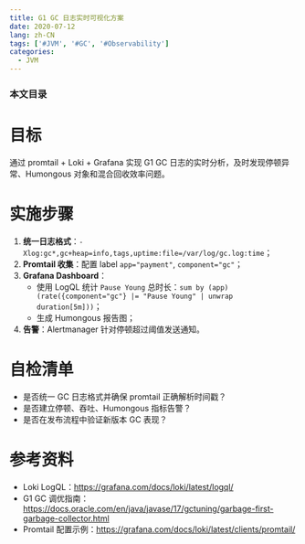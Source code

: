 ```yaml
---
title: G1 GC 日志实时可视化方案
date: 2020-07-12
lang: zh-CN
tags: ['#JVM', '#GC', '#Observability']
categories:
  - JVM
---
```


### 本文目录
<!-- toc -->

# 目标
通过 promtail + Loki + Grafana 实现 G1 GC 日志的实时分析，及时发现停顿异常、Humongous 对象和混合回收效率问题。

# 实施步骤
1. **统一日志格式**：`-Xlog:gc*,gc+heap=info,tags,uptime:file=/var/log/gc.log:time`；
2. **Promtail 收集**：配置 label `app="payment"`, `component="gc"`；
3. **Grafana Dashboard**：
   - 使用 LogQL 统计 `Pause Young` 总时长：`sum by (app) (rate({component="gc"} |= "Pause Young" | unwrap duration[5m]))`；
   - 生成 Humongous 报告图；
4. **告警**：Alertmanager 针对停顿超过阈值发送通知。

# 自检清单
- 是否统一 GC 日志格式并确保 promtail 正确解析时间戳？
- 是否建立停顿、吞吐、Humongous 指标告警？
- 是否在发布流程中验证新版本 GC 表现？

# 参考资料
- Loki LogQL：https://grafana.com/docs/loki/latest/logql/
- G1 GC 调优指南：https://docs.oracle.com/en/java/javase/17/gctuning/garbage-first-garbage-collector.html
- Promtail 配置示例：https://grafana.com/docs/loki/latest/clients/promtail/
